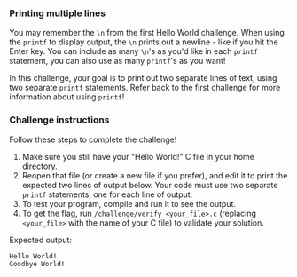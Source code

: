 ### Printing multiple lines

You may remember the `\n` from the first Hello World challenge. When using the `printf` to display output, the `\n` prints out a newline - like if you hit the Enter key. You can include as many `\n`'s as you'd like in each `printf` statement, you can also use as many `printf`'s as you want!

In this challenge, your goal is to print out two separate lines of text, using two separate `printf` statements. Refer back to the first challenge for more information about using `printf`!

### Challenge instructions
Follow these steps to complete the challenge!
 
1. Make sure you still have your "Hello World!" C file in your home directory.
2. Reopen that file (or create a new file if you prefer), and edit it to print the expected two lines of output below. Your code must use two separate `printf` statements, one for each line of output. 
3. To test your program, compile and run it to see the output.
4. To get the flag, run `/challenge/verify <your_file>.c` (replacing `<your_file>` with the name of your C file) to validate your solution. 

Expected output:
```
Hello World!
Goodbye World!
```